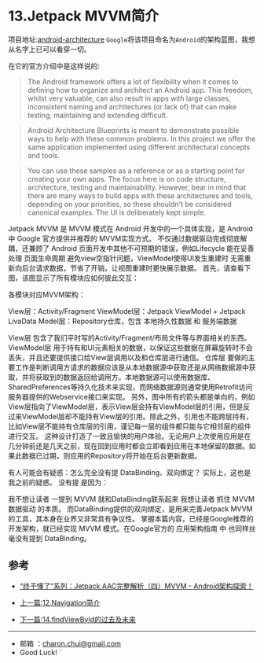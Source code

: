 # 13.Jetpack MVVM简介

项目地址:[android-architecture](https://github.com/googlesamples/android-architecture)
`Google`将该项目命名为`Android`的架构蓝图，我想从名字上已可以看穿一切。

在它的官方介绍中是这样说的:   

> The Android framework offers a lot of flexibility when it comes to defining how to organize and architect an Android app. This freedom, whilst very valuable, can also result in apps with large classes, inconsistent naming and architectures (or lack of) that can make testing, maintaining and extending difficult.

> Android Architecture Blueprints is meant to demonstrate possible ways to help with these common problems. In this project we offer the same application implemented using different architectural concepts and tools.

> You can use these samples as a reference or as a starting point for creating your own apps. The focus here is on code structure, architecture, testing and maintainability. However, bear in mind that there are many ways to build apps with these architectures and tools, depending on your priorities, so these shouldn't be considered canonical examples. The UI is deliberately kept simple.

Jetpack MVVM 是 MVVM 模式在 Android 开发中的一个具体实现，是 Android中 Google 官方提供并推荐的 MVVM实现方式。
不仅通过数据驱动完成彻底解耦，还兼顾了 Android 页面开发中其他不可预期的错误，例如Lifecycle 能在妥善处理 页面生命周期 避免view空指针问题，ViewModel使得UI发生重建时 无需重新向后台请求数据，节省了开销，让视图重建时更快展示数据。
首先，请查看下图，该图显示了所有模块应如何彼此交互：

各模块对应MVVM架构：

View层：Activity/Fragment
ViewModel层：Jetpack ViewModel + Jetpack LivaData
Model层：Repository仓库，包含 本地持久性数据 和 服务端数据

View层 包含了我们平时写的Activity/Fragment/布局文件等与界面相关的东西。
ViewModel层 用于持有和UI元素相关的数据，以保证这些数据在屏幕旋转时不会丢失，并且还要提供接口给View层调用以及和仓库层进行通信。
仓库层 要做的主要工作是判断调用方请求的数据应该是从本地数据源中获取还是从网络数据源中获取，并将获取到的数据返回给调用方。本地数据源可以使用数据库、SharedPreferences等持久化技术来实现，而网络数据源则通常使用Retrofit访问服务器提供的Webservice接口来实现。
另外，图中所有的箭头都是单向的，例如View层指向了ViewModel层，表示View层会持有ViewModel层的引用，但是反过来ViewModel层却不能持有View层的引用。除此之外，引用也不能跨层持有，比如View层不能持有仓库层的引用，谨记每一层的组件都只能与它相邻层的组件进行交互。
这种设计打造了一致且愉快的用户体验。无论用户上次使用应用是在几分钟前还是几天之前，现在回到应用时都会立即看到应用在本地保留的数据。如果此数据已过期，则应用的Repository将开始在后台更新数据。

有人可能会有疑惑：怎么完全没有提 DataBinding、双向绑定？
实际上，这也是我之前的疑惑。 没有提 是因为：

我不想让读者 一提到 MVVM 就和DataBinding联系起来
我想让读者 抓住 MVVM 数据驱动 的本质。
而DataBinding提供的双向绑定，是用来完善Jetpack MVVM 的工具，其本身在业界又非常具有争议性。
掌握本篇内容，已经是Google推荐的开发架构，就已经实现 MVVM 模式。在Google官方的 应用架构指南 中 也同样丝毫没有提到 DataBinding。


## 参考
- [“终于懂了“系列：Jetpack AAC完整解析（四）MVVM - Android架构探索！](https://juejin.cn/post/6921321173661777933)


- [上一篇:12.Navigation简介](./Jetpack/architecture/12.Navigation%E7%AE%80%E4%BB%8B.md)         
- [下一篇:14.findViewById的过去及未来](./Jetpack/architecture/14.findViewById%E7%9A%84%E8%BF%87%E5%8E%BB%E5%8F%8A%E6%9C%AA%E6%9D%A5.md)


---

- 邮箱 ：charon.chui@gmail.com  
- Good Luck! `